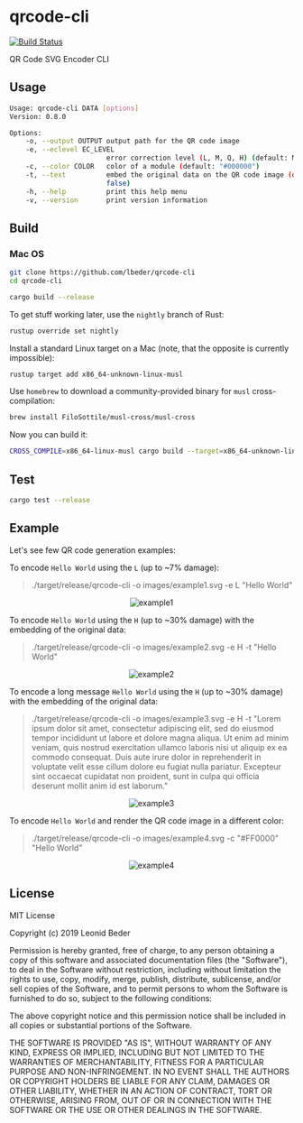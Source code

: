 # qrcode-cli

[![Build Status](https://github.com/lbeder/qrcode-cli/contracts/actions/workflows/ci.yml/badge.svg)](https://github.com/lbeder/qrcode-cli/contracts/actions/workflows/ci.yml)

QR Code SVG Encoder CLI

## Usage

```bash
Usage: qrcode-cli DATA [options]
Version: 0.8.0

Options:
    -o, --output OUTPUT output path for the QR code image
    -e, --eclevel EC_LEVEL
                        error correction level (L, M, Q, H) (default: M)
    -c, --color COLOR   color of a module (default: "#000000")
    -t, --text          embed the original data on the QR code image (default:
                        false)
    -h, --help          print this help menu
    -v, --version       print version information

```

## Build

### Mac OS

```bash
git clone https://github.com/lbeder/qrcode-cli
cd qrcode-cli

cargo build --release
```

To get stuff working later, use the `nightly` branch of Rust:

```bash
rustup override set nightly
```

Install a standard Linux target on a Mac (note, that the opposite is currently impossible):

```bash
rustup target add x86_64-unknown-linux-musl
```

Use `homebrew` to download a community-provided binary for `musl` cross-compilation:

```bash
brew install FiloSottile/musl-cross/musl-cross
```

Now you can build it:

```bash
CROSS_COMPILE=x86_64-linux-musl cargo build --target=x86_64-unknown-linux-musl
```

## Test

```bash
cargo test --release
```

## Example

Let's see few QR code generation examples:

To encode `Hello World` using the `L` (up to ~7% damage):

> ./target/release/qrcode-cli -o images/example1.svg -e L "Hello World"

<div align="center">
  <img alt="example1" src="images/example1.svg" />
</div>

To encode `Hello World` using the `H` (up to ~30% damage) with the embedding of the original data:

> ./target/release/qrcode-cli -o images/example2.svg -e H -t "Hello World"

<div align="center">
  <img alt="example2" src="images/example2.svg" />
</div>

To encode a long message `Hello World` using the `H` (up to ~30% damage) with the embedding of the original data:

> ./target/release/qrcode-cli -o images/example3.svg -e H -t "Lorem ipsum dolor sit amet, consectetur adipiscing elit, sed do eiusmod tempor incididunt ut labore et dolore magna aliqua. Ut enim ad minim veniam, quis nostrud exercitation ullamco laboris nisi ut aliquip ex ea commodo consequat. Duis aute irure dolor in reprehenderit in voluptate velit esse cillum dolore eu fugiat nulla pariatur. Excepteur sint occaecat cupidatat non proident, sunt in culpa qui officia deserunt mollit anim id est laborum."

<div align="center">
  <img alt="example3" src="images/example3.svg" />
</div>

To encode `Hello World` and render the QR code image in a different color:

> ./target/release/qrcode-cli -o images/example4.svg -c "#FF0000" "Hello World"

<div align="center">
  <img alt="example4" src="images/example4.svg" />
</div>

## License

MIT License

Copyright (c) 2019 Leonid Beder

Permission is hereby granted, free of charge, to any person obtaining a copy
of this software and associated documentation files (the "Software"), to deal
in the Software without restriction, including without limitation the rights
to use, copy, modify, merge, publish, distribute, sublicense, and/or sell
copies of the Software, and to permit persons to whom the Software is
furnished to do so, subject to the following conditions:

The above copyright notice and this permission notice shall be included in all
copies or substantial portions of the Software.

THE SOFTWARE IS PROVIDED "AS IS", WITHOUT WARRANTY OF ANY KIND, EXPRESS OR
IMPLIED, INCLUDING BUT NOT LIMITED TO THE WARRANTIES OF MERCHANTABILITY,
FITNESS FOR A PARTICULAR PURPOSE AND NON-INFRINGEMENT. IN NO EVENT SHALL THE
AUTHORS OR COPYRIGHT HOLDERS BE LIABLE FOR ANY CLAIM, DAMAGES OR OTHER
LIABILITY, WHETHER IN AN ACTION OF CONTRACT, TORT OR OTHERWISE, ARISING FROM,
OUT OF OR IN CONNECTION WITH THE SOFTWARE OR THE USE OR OTHER DEALINGS IN THE
SOFTWARE.

